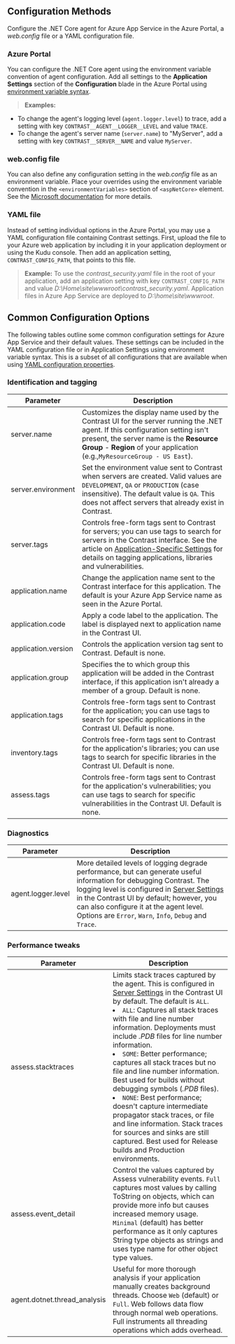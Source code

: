 <!--
title: "Configuring Contrast .NET Core Agent on Azure App Service"
description: "Configurations and tweaks for customizing the Contrast .NET Core agent running on Azure App Service"
tags: "configuration .net Azure AppService netcore"
-->

## Configuration Methods

Configure the .NET Core agent for Azure App Service in the Azure Portal, a *web.config* file or a YAML configuration file.

### Azure Portal

You can configure the .NET Core agent using the environment variable convention of agent configuration. Add all settings to the **Application Settings** section of the **Configuration** blade in the Azure Portal using [environment variable syntax](installation-netconfig.html#environment-variables).

> **Examples:** <br>
 * To change the agent's logging level (`agent.logger.level`) to trace, add a setting with key `CONTRAST__AGENT__LOGGER__LEVEL` and value `TRACE`. <br>
 * To change the agent's server name (`server.name`) to "MyServer", add a setting with key `CONTRAST__SERVER__NAME` and value `MyServer`.

### web.config file

You can also define any configuration setting in the *web.config* file as an environment variable. Place your overrides using the environment variable convention in the `<environmentVariables>` section of `<aspNetCore>` element. See the [Microsoft documentation](https://docs.microsoft.com/en-us/aspnet/core/host-and-deploy/aspnet-core-module?view=aspnetcore-2.2#setting-environment-variables) for more details.

### YAML file

Instead of setting individual options in the Azure Portal, you may use a YAML configuration file containing Contrast settings. First, upload the file to your Azure web application by including it in your application deployment or using the Kudu console. Then add an application setting, `CONTRAST_CONFIG_PATH`, that points to this file.

> **Example:** To use the *contrast_security.yaml* file in the root of your application, add an application setting with key `CONTRAST_CONFIG_PATH` and value *D:\Home\site\wwwroot\contrast_security.yaml*. Application files in Azure App Service are deployed to *D:\home\site\wwwroot*.

## Common Configuration Options

The following tables outline some common configuration settings for Azure App Service and their default values. These settings can be included in the YAML configuration file or in Application Settings using environment variable syntax.  This is a subset of all configurations that are available when using [YAML configuration properties](installation-netconfig.html#netcore-yaml).

### Identification and tagging

| Parameter           | Description |
|---------------------|-------------|
| server.name          | Customizes the display name used by the Contrast UI for the server running the .NET agent. If this configuration setting isn't present, the server name is the **Resource Group** - **Region** of your application (e.g.,`MyResourceGroup - US East`).
| server.environment   | Set the environment value sent to Contrast when servers are created. Valid values are `DEVELOPMENT`, `QA` or `PRODUCTION` (case insensitive). The default value is `QA`. This does not affect servers that already exist in Contrast.
| server.tags          | Controls free-form tags sent to Contrast for servers; you can use tags to search for servers in the Contrast interface. See the article on [Application-Specific Settings](installation-netconfig.html#appname) for details on tagging applications, libraries and vulnerabilities.
| application.name    | Change the application name sent to the Contrast interface for this application. The default is your Azure App Service name as seen in the Azure Portal.
| application.code    | Apply a code label to the application. The label is displayed next to application name in the Contrast UI.
| application.version | Controls the application version tag sent to Contrast.  Default is none.
| application.group   | Specifies the to which group this application will be added in the Contrast interface, if this application isn't already a member of a group.  Default is none.
| application.tags    | Controls free-form tags sent to Contrast for the application; you can use tags to search for specific applications in the Contrast UI.  Default is none.
| inventory.tags   | Controls free-form tags sent to Contrast for the application's libraries; you can use tags to search for specific libraries in the Contrast UI.  Default is none.
| assess.tags   | Controls free-form tags sent to Contrast for the application's vulnerabilities; you can use tags to search for specific vulnerabilities in the Contrast UI.  Default is none.

### Diagnostics

| Parameter           | Description |
|---------------------|-------------|
| agent.logger.level            | More detailed levels of logging degrade performance, but can generate useful information for debugging Contrast. The logging level is configured in [Server Settings](user-servers.html#settings) in the Contrast UI by default; however, you can also configure it at the agent level. Options are `Error`, `Warn`, `Info`, `Debug` and `Trace`.


### Performance tweaks

| Parameter           | Description |
|---------------------|-------------|
| assess.stacktraces  | Limits stack traces captured by the agent. This is configured in [Server Settings](user-servers.html#settings) in the Contrast UI by default. The default is `ALL`. <li>`ALL`: Captures all stack traces with file and line number information. Deployments must include *.PDB* files for line number information.</li><li>`SOME`: Better performance; captures all stack traces but no file and line number information. Best used for builds without debugging symbols (*.PDB* files).</li><li>`NONE`: Best performance; doesn't capture intermediate propagator stack traces, or file and line information.  Stack traces for sources and sinks are still captured. Best used for Release builds and Production environments.</li> |
| assess.event_detail    | Control the values captured by Assess vulnerability events. `Full` captures most values by calling ToString on objects, which can provide more info but causes increased memory usage. `Minimal` (default) has better performance as it only captures String type objects as strings and uses type name for other object type values.
| agent.dotnet.thread_analysis    | Useful for more thorough analysis if your application manually creates background threads. Choose `Web` (default) or `Full`. Web follows data flow through normal web operations. Full instruments all threading operations which adds overhead.

